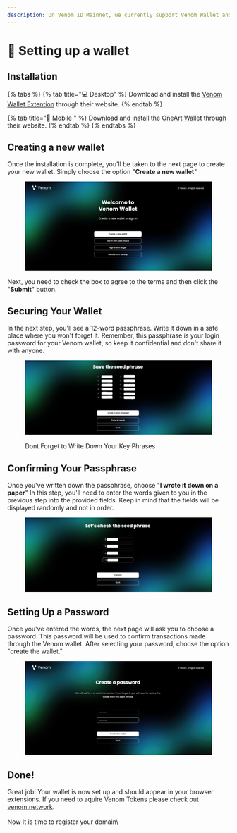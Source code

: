```yaml
---
description: On Venom ID Mainnet, we currently support Venom Wallet and OneArt Wallet.
---
```


# 👝 Setting up a wallet

## Installation <a href="#what-is-a-metamask-wallet" id="what-is-a-metamask-wallet"></a>

{% tabs %}
{% tab title="💻 Desktop" %}
&#x20;Download and install the [Venom Wallet Extention](https://venomwallet.com/) through their website.
{% endtab %}

{% tab title="📱 Mobile " %}
Download and install the [OneArt Wallet](https://oneart.digital/en) through their website.
{% endtab %}
{% endtabs %}

## Creating a new wallet

Once the installation is complete, you'll be taken to the next page to create your new wallet. Simply choose the option "**Create a new wallet**"

<figure><img src="../.gitbook/assets/creating venom wallet.jpg" alt=""><figcaption></figcaption></figure>

Next, you need to check the box to agree to the terms and then click the "**Submit**" button.

## **Securing Your Wallet**

In the next step, you'll see a 12-word passphrase. Write it down in a safe place where you won't forget it. Remember, this passphrase is your login password for your Venom wallet, so keep it confidential and don't share it with anyone.

<figure><img src="../.gitbook/assets/securing your venom wallet.jpg" alt=""><figcaption><p>Dont Forget to Write Down Your Key Phrases</p></figcaption></figure>

## **Confirming Your Passphrase**

Once you've written down the passphrase, choose "**I wrote it down on a paper**" In this step, you'll need to enter the words given to you in the previous step into the provided fields. Keep in mind that the fields will be displayed randomly and not in order.

<figure><img src="../.gitbook/assets/confirming seed phrase.jpg" alt=""><figcaption></figcaption></figure>

## **Setting Up a Password**

Once you've entered the words, the next page will ask you to choose a password. This password will be used to confirm transactions made through the Venom wallet. After selecting your password, choose the option "create the wallet."

<figure><img src="../.gitbook/assets/setting up password.jpg" alt=""><figcaption></figcaption></figure>

## Done!

Great job! Your wallet is now set up and should appear in your browser extensions. If you need to aquire Venom Tokens please check out [venom.network](https://venom.network/).\
\
Now It is time to register your domain\
